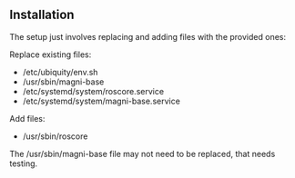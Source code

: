 ## Installation

The setup just involves replacing and adding files with the provided ones:

Replace existing files:

- /etc/ubiquity/env.sh
- /usr/sbin/magni-base
- /etc/systemd/system/roscore.service
- /etc/systemd/system/magni-base.service

        
Add files:
- /usr/sbin/roscore

The /usr/sbin/magni-base file may not need to be replaced, that needs testing.
